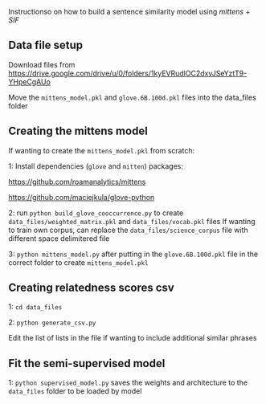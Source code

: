 Instructionso on how to build a sentence similarity model using *mittens* + *SIF*

## Data file setup

Download files from https://drive.google.com/drive/u/0/folders/1kyEVRudlOC2dxvJSeYztT9-YHpeCgAUo

Move the `mittens_model.pkl` and `glove.6B.100d.pkl` files into the data_files folder 

## Creating the mittens model

If wanting to create the `mittens_model.pkl` from scratch:

1: Install dependencies (`glove` and `mitten`) packages:

https://github.com/roamanalytics/mittens

https://github.com/maciejkula/glove-python

2: run `python build_glove_cooccurrence.py` to create `data_files/weighted_matrix.pkl` and `data_files/vocab.pkl` files
If wanting to train own corpus, can replace the `data_files/science_corpus` file with different space delimitered file

3: `python mittens_model.py` after putting in the `glove.6B.100d.pkl` file in the correct folder to create `mittens_model.pkl`

## Creating relatedness scores csv
1: `cd data_files`

2: `python generate_csv.py`

Edit the list of lists in the file if wanting to include additional similar phrases

## Fit the semi-supervised model 
1: `python supervised_model.py`
saves the weights and architecture to the `data_files` folder to be loaded by model
